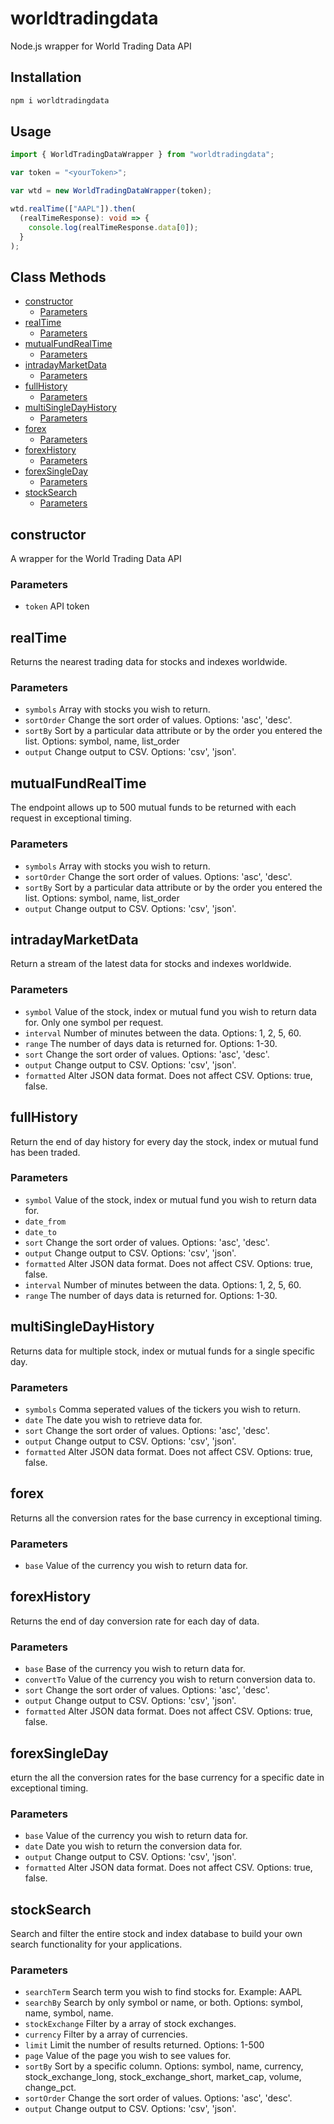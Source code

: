 # worldtradingdata

Node.js wrapper for World Trading Data API

## Installation

```bash
npm i worldtradingdata
```

## Usage

```typescript
import { WorldTradingDataWrapper } from "worldtradingdata";

var token = "<yourToken>";

var wtd = new WorldTradingDataWrapper(token);

wtd.realTime(["AAPL"]).then(
  (realTimeResponse): void => {
    console.log(realTimeResponse.data[0]);
  }
);
```

## Class Methods

- [constructor][1]
  - [Parameters][2]
- [realTime][3]
  - [Parameters][4]
- [mutualFundRealTime][5]
  - [Parameters][6]
- [intradayMarketData][7]
  - [Parameters][8]
- [fullHistory][9]
  - [Parameters][10]
- [multiSingleDayHistory][11]
  - [Parameters][12]
- [forex][13]
  - [Parameters][14]
- [forexHistory][15]
  - [Parameters][16]
- [forexSingleDay][17]
  - [Parameters][18]
- [stockSearch][19]
  - [Parameters][20]

## constructor

A wrapper for the World Trading Data API

### Parameters

- `token` API token

## realTime

Returns the nearest trading data for stocks and indexes worldwide.

### Parameters

- `symbols` Array with stocks you wish to return.
- `sortOrder` Change the sort order of values. Options: 'asc', 'desc'.
- `sortBy` Sort by a particular data attribute or by the order you entered the list. Options: symbol, name, list_order
- `output` Change output to CSV. Options: 'csv', 'json'.

## mutualFundRealTime

The endpoint allows up to 500 mutual funds to be returned with each request in exceptional timing.

### Parameters

- `symbols` Array with stocks you wish to return.
- `sortOrder` Change the sort order of values. Options: 'asc', 'desc'.
- `sortBy` Sort by a particular data attribute or by the order you entered the list. Options: symbol, name, list_order
- `output` Change output to CSV. Options: 'csv', 'json'.

## intradayMarketData

Return a stream of the latest data for stocks and indexes worldwide.

### Parameters

- `symbol` Value of the stock, index or mutual fund you wish to return data for. Only one symbol per request.
- `interval` Number of minutes between the data. Options: 1, 2, 5, 60.
- `range` The number of days data is returned for. Options: 1-30.
- `sort` Change the sort order of values. Options: 'asc', 'desc'.
- `output` Change output to CSV. Options: 'csv', 'json'.
- `formatted` Alter JSON data format. Does not affect CSV. Options: true, false.

## fullHistory

Return the end of day history for every day the stock, index or mutual fund has been traded.

### Parameters

- `symbol` Value of the stock, index or mutual fund you wish to return data for.
- `date_from`
- `date_to`
- `sort` Change the sort order of values. Options: 'asc', 'desc'.
- `output` Change output to CSV. Options: 'csv', 'json'.
- `formatted` Alter JSON data format. Does not affect CSV. Options: true, false.
- `interval` Number of minutes between the data. Options: 1, 2, 5, 60.
- `range` The number of days data is returned for. Options: 1-30.

## multiSingleDayHistory

Returns data for multiple stock, index or mutual funds for a single specific day.

### Parameters

- `symbols` Comma seperated values of the tickers you wish to return.
- `date` The date you wish to retrieve data for.
- `sort` Change the sort order of values. Options: 'asc', 'desc'.
- `output` Change output to CSV. Options: 'csv', 'json'.
- `formatted` Alter JSON data format. Does not affect CSV. Options: true, false.

## forex

Returns all the conversion rates for the base currency in exceptional timing.

### Parameters

- `base` Value of the currency you wish to return data for.

## forexHistory

Returns the end of day conversion rate for each day of data.

### Parameters

- `base` Base of the currency you wish to return data for.
- `convertTo` Value of the currency you wish to return conversion data to.
- `sort` Change the sort order of values. Options: 'asc', 'desc'.
- `output` Change output to CSV. Options: 'csv', 'json'.
- `formatted` Alter JSON data format. Does not affect CSV. Options: true, false.

## forexSingleDay

eturn the all the conversion rates for the base currency for a specific date in exceptional timing.

### Parameters

- `base` Value of the currency you wish to return data for.
- `date` Date you wish to return the conversion data for.
- `output` Change output to CSV. Options: 'csv', 'json'.
- `formatted` Alter JSON data format. Does not affect CSV. Options: true, false.

## stockSearch

Search and filter the entire stock and index database to build your own search functionality for your applications.

### Parameters

- `searchTerm` Search term you wish to find stocks for. Example: AAPL
- `searchBy` Search by only symbol or name, or both. Options: symbol, name, symbol, name.
- `stockExchange` Filter by a array of stock exchanges.
- `currency` Filter by a array of currencies.
- `limit` Limit the number of results returned. Options: 1-500
- `page` Value of the page you wish to see values for.
- `sortBy` Sort by a specific column. Options: symbol, name, currency, stock_exchange_long, stock_exchange_short, market_cap, volume, change_pct.
- `sortOrder` Change the sort order of values. Options: 'asc', 'desc'.
- `output` Change output to CSV. Options: 'csv', 'json'.

[1]: #constructor
[2]: #parameters
[3]: #realtime
[4]: #parameters-1
[5]: #mutualfundrealtime
[6]: #parameters-2
[7]: #intradaymarketdata
[8]: #parameters-3
[9]: #fullhistory
[10]: #parameters-4
[11]: #multisingledayhistory
[12]: #parameters-5
[13]: #forex
[14]: #parameters-6
[15]: #forexhistory
[16]: #parameters-7
[17]: #forexsingleday
[18]: #parameters-8
[19]: #stocksearch
[20]: #parameters-9
